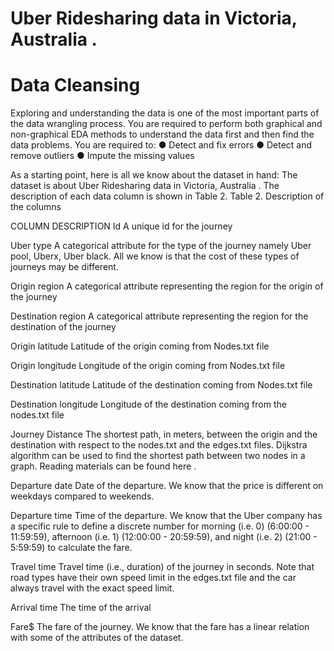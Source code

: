 # Uber Ridesharing data in Victoria, Australia .

# Data Cleansing


Exploring and understanding the data is one of the most important parts of the data wrangling
process. You are required to perform both graphical and non-graphical EDA methods to
understand the data first and then find the data problems. You are required to:
● Detect and fix errors 
● Detect and remove outliers 
● Impute the missing values 

As a starting point, here is all we know about the dataset in hand:
The dataset is about Uber Ridesharing data in Victoria, Australia . The description of each data
column is shown in Table 2.
Table 2. Description of the columns


COLUMN DESCRIPTION
Id A unique id for the journey

Uber type A categorical attribute for the type of the journey namely Uber
pool, Uberx, Uber black. All we know is that the cost of these
types of journeys may be different.

Origin region A categorical attribute representing the region for the origin of the
journey

Destination region A categorical attribute representing the region for the destination
of the journey

Origin latitude Latitude of the origin coming from Nodes.txt file

Origin longitude Longitude of the origin coming from Nodes.txt file

Destination latitude Latitude of the destination coming from Nodes.txt file

Destination longitude Longitude of the destination coming from the nodes.txt file

Journey Distance The shortest path, in meters, between the origin and the
destination with respect to the nodes.txt and the edges.txt files.
Dijkstra algorithm can be used to find the shortest path between two
nodes in a graph. Reading materials can be found here .

Departure date Date of the departure. We know that the price is different on
weekdays compared to weekends.

Departure time Time of the departure. We know that the Uber company has a
specific rule to define a discrete number for morning (i.e. 0)
(6:00:00 - 11:59:59), afternoon (i.e. 1) (12:00:00 - 20:59:59), and
night (i.e. 2) (21:00 - 5:59:59) to calculate the fare.

Travel time Travel time (i.e., duration) of the journey in seconds. Note that
road types have their own speed limit in the edges.txt file and the
car always travel with the exact speed limit.

Arrival time The time of the arrival

Fare$ The fare of the journey. We know that the fare has a linear
relation with some of the attributes of the dataset.

